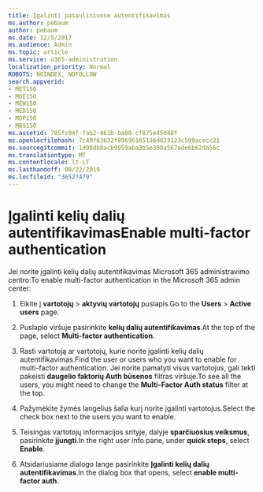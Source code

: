 ```yaml
---
title: Įgalinti pasauliniuose autentifikavimas
ms.author: pebaum
author: pebaum
ms.date: 12/5/2017
ms.audience: Admin
ms.topic: article
ms.service: o365-administration
localization_priority: Normal
ROBOTS: NOINDEX, NOFOLLOW
search.appverid:
- MET150
- MOE150
- MEW150
- MED150
- MOP150
- MBS150
ms.assetid: 785fc94f-fa62-461b-ba00-cf875e45d48f
ms.openlocfilehash: 7c49f63632f89696165136d823123c599acecc21
ms.sourcegitcommit: 1d98db8acb9959aba3b5e308a567ade6b62da56c
ms.translationtype: MT
ms.contentlocale: lt-LT
ms.lasthandoff: 08/22/2019
ms.locfileid: "36527479"
---
```

# <a name="enable-multi-factor-authentication"></a><span data-ttu-id="35a0d-102">Įgalinti kelių dalių autentifikavimas</span><span class="sxs-lookup"><span data-stu-id="35a0d-102">Enable multi-factor authentication</span></span>

<span data-ttu-id="35a0d-103">Jei norite įgalinti kelių dalių autentifikavimas Microsoft 365 administravimo centro:</span><span class="sxs-lookup"><span data-stu-id="35a0d-103">To enable multi-factor authentication in the Microsoft 365 admin center:</span></span>

1. <span data-ttu-id="35a0d-104">Eikite į **vartotojų** \> **aktyvių vartotojų** puslapis.</span><span class="sxs-lookup"><span data-stu-id="35a0d-104">Go to the **Users** \> **Active users** page.</span></span>
    
2. <span data-ttu-id="35a0d-105">Puslapio viršuje pasirinkite **kelių dalių autentifikavimas**.</span><span class="sxs-lookup"><span data-stu-id="35a0d-105">At the top of the page, select **Multi-factor authentication**.</span></span> 
    
3. <span data-ttu-id="35a0d-106">Rasti vartotoją ar vartotojų, kurie norite įgalinti kelių dalių autentifikavimas.</span><span class="sxs-lookup"><span data-stu-id="35a0d-106">Find the user or users who you want to enable for multi-factor authentication.</span></span> <span data-ttu-id="35a0d-107">Jei norite pamatyti visus vartotojus, gali tekti pakeisti **daugelio faktorių Auth būsenos** filtras viršuje.</span><span class="sxs-lookup"><span data-stu-id="35a0d-107">To see all the users, you might need to change the **Multi-Factor Auth status** filter at the top.</span></span>
    
4. <span data-ttu-id="35a0d-108">Pažymėkite žymės langelius šalia kurį norite įgalinti vartotojus.</span><span class="sxs-lookup"><span data-stu-id="35a0d-108">Select the check box next to the users you want to enable.</span></span>
    
5.  <span data-ttu-id="35a0d-109">Teisingas vartotojų informacijos srityje, dalyje **sparčiuosius veiksmus**, pasirinkite **įjungti**.</span><span class="sxs-lookup"><span data-stu-id="35a0d-109">In the right user info pane, under **quick steps**, select **Enable**.</span></span> 
    
6. <span data-ttu-id="35a0d-110">Atsidariusiame dialogo lange pasirinkite **Įgalinti kelių dalių autentifikavimas**.</span><span class="sxs-lookup"><span data-stu-id="35a0d-110">In the dialog box that opens, select **enable multi-factor auth**.</span></span> 
    

